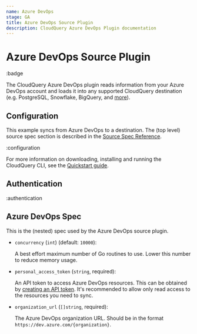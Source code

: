 ```yaml
---
name: Azure DevOps
stage: GA
title: Azure DevOps Source Plugin
description: CloudQuery Azure DevOps Plugin documentation
---
```


# Azure DevOps Source Plugin

:badge

The CloudQuery Azure DevOps plugin reads information from your Azure DevOps account and loads it into any supported CloudQuery destination (e.g. PostgreSQL, Snowflake, BigQuery, and [more](/docs/plugins/destinations/overview)).

## Configuration

This example syncs from Azure DevOps to a destination. The (top level) source spec section is described in the [Source Spec Reference](/docs/reference/source-spec).

:configuration

For more information on downloading, installing and running the CloudQuery CLI, see the [Quickstart guide](/docs/quickstart).

## Authentication

:authentication

## Azure DevOps Spec

This is the (nested) spec used by the Azure DevOps source plugin.

- `concurrency` (`int`) (default: `10000`):

  A best effort maximum number of Go routines to use. Lower this number to reduce memory usage.

- `personal_access_token` (`string`, required):

  An API token to access Azure DevOps resources. This can be obtained by [creating an API token](https://learn.microsoft.com/en-us/azure/devops/organizations/accounts/use-personal-access-tokens-to-authenticate?view=azure-devops&tabs=Windows#create-a-pat). It's recommended to allow only read access to the resources you need to sync.

- `organization_url` (`[]string`, required):

  The Azure DevOps organization URL. Should be in the format `https://dev.azure.com/{organization}`.
